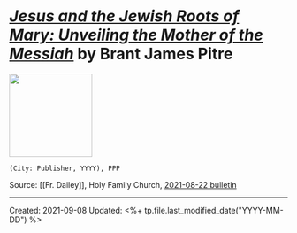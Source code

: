 
# [*Jesus and the Jewish Roots of Mary: Unveiling the Mother of the Messiah*](https://www.amazon.com/Jesus-Jewish-Roots-Mary-Unveiling/dp/0525572732) by Brant James Pitre

<img src="https://images-na.ssl-images-amazon.com/images/I/51XgjCCaNRL._SX329_BO1,204,203,200_.jpg" width=150>

`(City: Publisher, YYYY), PPP`

Source: [[Fr. Dailey]], Holy Family Church, [2021-08-22 bulletin](https://holyfamilycolumbus.org/documents/twenty-first-sunday-in-ordinary-time)

---
Created: 2021-09-08
Updated: <%+ tp.file.last_modified_date("YYYY-MM-DD") %>

